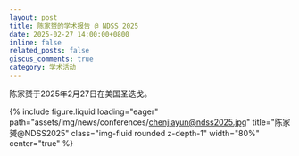```yaml
---
layout: post
title: 陈家赟的学术报告 @ NDSS 2025
date: 2025-02-27 14:00:00+0800
inline: false
related_posts: false
giscus_comments: true
category: 学术活动
---
```


陈家赟于2025年2月27日在美国圣迭戈。

{% include figure.liquid loading="eager" path="assets/img/news/conferences/chenjiayun@ndss2025.jpg" title="陈家赟@NDSS2025" class="img-fluid rounded z-depth-1" width="80%" center="true" %}
